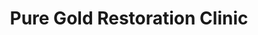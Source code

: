 ---
title: "Pure Gold Restoration Clinic"
url: /oakland/pure-gold-restoration-clinic-fruitvale-avenue/
shop: Kosmetik
---